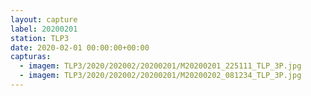 ```yaml
---
layout: capture
label: 20200201
station: TLP3
date: 2020-02-01 00:00:00+00:00
capturas:
  - imagem: TLP3/2020/202002/20200201/M20200201_225111_TLP_3P.jpg
  - imagem: TLP3/2020/202002/20200201/M20200202_081234_TLP_3P.jpg
---
```

